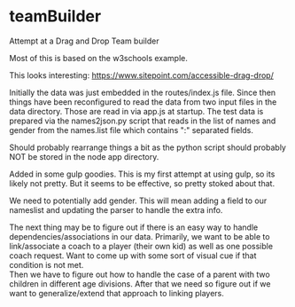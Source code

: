 # teamBuilder
Attempt at a Drag and Drop Team builder

Most of this is based on the w3schools example.

This looks interesting:
https://www.sitepoint.com/accessible-drag-drop/

Initially the data was just embedded in the routes/index.js file.
Since then things have been reconfigured to read the data from two
input files in the data directory.  Those are read in via app.js at
startup.  The test data is prepared via the names2json.py script that reads
in the list of names and gender from the names.list file which contains ":"
separated fields.

Should probably rearrange things a bit as the python script should probably
NOT be stored in the node app directory.

Added in some gulp goodies.  This is my first attempt at using gulp, so its likely
not pretty.  But it seems to be effective, so pretty stoked about that.

We need to potentially add gender.  This will mean adding a field to our nameslist
and updating the parser to handle the extra info.

The next thing may be to figure out if there is an easy way to handle
dependencies/associations in our data.  Primarily, we want to be able to link/associate
a coach to a player (their own kid) as well as one possible coach request.  Want
to come up with some sort of visual cue if that condition is not met.  
Then we have to figure out how to handle the case of a parent with two children
in different age divisions.  After that we need so figure out if we want to
generalize/extend that approach to linking players.
